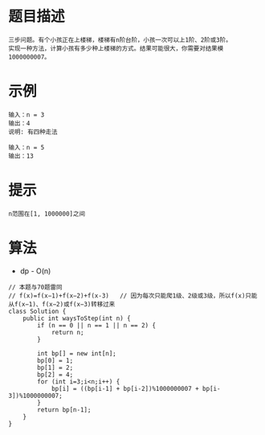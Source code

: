 # 题目描述
	三步问题。有个小孩正在上楼梯，楼梯有n阶台阶，小孩一次可以上1阶、2阶或3阶。
	实现一种方法，计算小孩有多少种上楼梯的方式。结果可能很大，你需要对结果模1000000007。

# 示例
	输入：n = 3 
	输出：4
	说明: 有四种走法

	输入：n = 5
	输出：13

# 提示
	n范围在[1, 1000000]之间

# 算法
* dp - O(n)
```
// 本题与70题雷同
// f(x)=f(x−1)+f(x−2)+f(x-3)   // 因为每次只能爬1级、2级或3级，所以f(x)只能从f(x−1)、f(x−2)或f(x−3)转移过来
class Solution {
    public int waysToStep(int n) {
        if (n == 0 || n == 1 || n == 2) {
            return n;
        }

        int bp[] = new int[n];
        bp[0] = 1;
        bp[1] = 2;
        bp[2] = 4;
        for (int i=3;i<n;i++) {
            bp[i] = ((bp[i-1] + bp[i-2])%1000000007 + bp[i-3])%1000000007;
        }
        return bp[n-1];
    }
}
```
